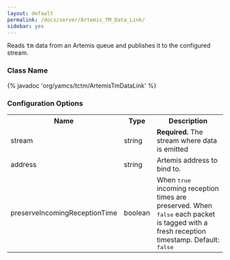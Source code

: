 ```yaml
---
layout: default
permalink: /docs/server/Artemis_TM_Data_Link/
sidebar: yes
---
```


Reads <tt>tm</tt> data from an Artemis queue and publishes it to the configured stream.

### Class Name
{% javadoc 'org/yamcs/tctm/ArtemisTmDataLink' %}

### Configuration Options

<table class="inline">
  <tr>
    <th>Name</th>
    <th>Type</th>
    <th>Description</th>
  </tr>
  <tr>
    <td class="code">stream</td>
    <td class="code">string</td>
    <td><b>Required.</b> The stream where data is emitted</td>
  </tr>
  <tr>
    <td class="code">address</td>
    <td class="code">string</td>
    <td>
      Artemis address to bind to.
    </td>
  </tr>
  <tr>
    <td class="code">preserveIncomingReceptionTime</td>
    <td class="code">boolean</td>
    <td>
      When <tt>true</tt> incoming reception times are preserved. When <tt>false</tt> each packet is tagged with a fresh reception timestamp. Default: <tt>false</tt>
    </td>
  </tr>
</table>
